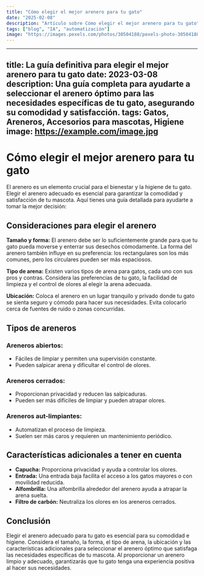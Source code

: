 ```yaml
---
title: "Cómo elegir el mejor arenero para tu gato"
date: "2025-02-08"
description: "Artículo sobre Cómo elegir el mejor arenero para tu gato"
tags: ["blog", "IA", "automatización"]
image: "https://images.pexels.com/photos/30504188/pexels-photo-30504188.jpeg?auto=compress&cs=tinysrgb&h=350"
---
```


---
title: La guía definitiva para elegir el mejor arenero para tu gato
date: 2023-03-08
description: Una guía completa para ayudarte a seleccionar el arenero óptimo para las necesidades específicas de tu gato, asegurando su comodidad y satisfacción.
tags: Gatos, Areneros, Accesorios para mascotas, Higiene
image: https://example.com/image.jpg
---

# Cómo elegir el mejor arenero para tu gato

El arenero es un elemento crucial para el bienestar y la higiene de tu gato. Elegir el arenero adecuado es esencial para garantizar la comodidad y satisfacción de tu mascota. Aquí tienes una guía detallada para ayudarte a tomar la mejor decisión:

## Consideraciones para elegir el arenero

**Tamaño y forma:**
El arenero debe ser lo suficientemente grande para que tu gato pueda moverse y enterrar sus desechos cómodamente. La forma del arenero también influye en su preferencia: los rectangulares son los más comunes, pero los circulares pueden ser más espaciosos.

**Tipo de arena:**
Existen varios tipos de arena para gatos, cada uno con sus pros y contras. Considera las preferencias de tu gato, la facilidad de limpieza y el control de olores al elegir la arena adecuada.

**Ubicación:**
Coloca el arenero en un lugar tranquilo y privado donde tu gato se sienta seguro y cómodo para hacer sus necesidades. Evita colocarlo cerca de fuentes de ruido o zonas concurridas.

## Tipos de areneros

### Areneros abiertos:
- Fáciles de limpiar y permiten una supervisión constante.
- Pueden salpicar arena y dificultar el control de olores.

### Areneros cerrados:
- Proporcionan privacidad y reducen las salpicaduras.
- Pueden ser más difíciles de limpiar y pueden atrapar olores.

### Areneros aut-limpiantes:
- Automatizan el proceso de limpieza.
- Suelen ser más caros y requieren un mantenimiento periódico.

## Características adicionales a tener en cuenta

* **Capucha:** Proporciona privacidad y ayuda a controlar los olores.
* **Entrada:** Una entrada baja facilita el acceso a los gatos mayores o con movilidad reducida.
* **Alfombrilla:** Una alfombrilla alrededor del arenero ayuda a atrapar la arena suelta.
* **Filtro de carbón:** Neutraliza los olores en los areneros cerrados.

## Conclusión

Elegir el arenero adecuado para tu gato es esencial para su comodidad e higiene. Considera el tamaño, la forma, el tipo de arena, la ubicación y las características adicionales para seleccionar el arenero óptimo que satisfaga las necesidades específicas de tu mascota. Al proporcionar un arenero limpio y adecuado, garantizarás que tu gato tenga una experiencia positiva al hacer sus necesidades.